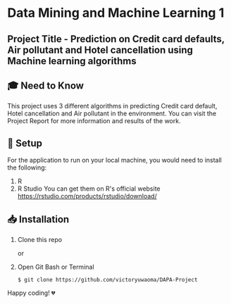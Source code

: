 # Data Mining and Machine Learning 1
## Project Title - Prediction on Credit card defaults, Air pollutant and Hotel cancellation using Machine learning algorithms

## 🎓 Need to Know
This project uses 3 different algorithms in predicting Credit card default, Hotel cancellation and Air pollutant in the environment. You can visit the Project Report for more information and results of the work.

## 🚀 Setup
For the application to run on your local machine, you would need to install the following:

1. R
2. R Studio
You can get them on R's official website https://rstudio.com/products/rstudio/download/

## 📥 Installation
1. Clone this repo

   or

2. Open Git Bash or Terminal

       $ git clone https://github.com/victoryuwaoma/DAPA-Project

Happy coding! 💔
